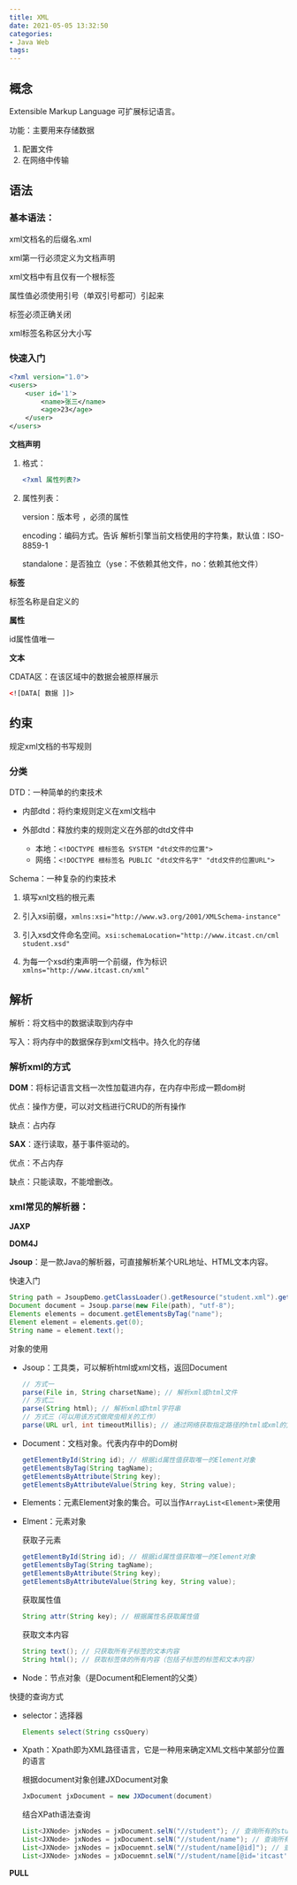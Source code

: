 ```yaml
---
title: XML
date: 2021-05-05 13:32:50
categories:
- Java Web
tags:
---
```


## 概念

Extensible Markup Language 可扩展标记语言。

功能：主要用来存储数据

1. 配置文件
2. 在网络中传输

## 语法

### 基本语法：

xml文档名的后缀名.xml

xml第一行必须定义为文档声明

xml文档中有且仅有一个根标签

属性值必须使用引号（单双引号都可）引起来

标签必须正确关闭

xml标签名称区分大小写

### 快速入门

```xml
<?xml version="1.0">
<users>
	<user id='1'>
  		<name>张三</name>
  		<age>23</age>
	</user>
</users>

```

**文档声明**

1. 格式：

   ```xml
   <?xml 属性列表?>
   ```

2. 属性列表：

   version：版本号 ，必须的属性

   encoding：编码方式。告诉 解析引擎当前文档使用的字符集，默认值：ISO-8859-1

   standalone：是否独立（yse：不依赖其他文件，no：依赖其他文件）

**标签**

标签名称是自定义的

**属性**

id属性值唯一

**文本**

CDATA区：在该区域中的数据会被原样展示

```xml
<![DATA[ 数据 ]]>
```

## 约束

规定xml文档的书写规则

### 分类

DTD：一种简单的约束技术

+ 内部dtd：将约束规则定义在xml文档中

+ 外部dtd：释放约束的规则定义在外部的dtd文件中
  + 本地：`<!DOCTYPE 根标签名 SYSTEM "dtd文件的位置">`
  + 网络：`<!DOCTYPE 根标签名 PUBLIC "dtd文件名字" "dtd文件的位置URL">`

Schema：一种复杂的约束技术

1. 填写xnl文档的根元素

2. 引入xsi前缀，`xmlns:xsi="http://www.w3.org/2001/XMLSchema-instance"`

3. 引入xsd文件命名空间。`xsi:schemaLocation="http://www.itcast.cn/cml student.xsd"`

4. 为每一个xsd约束声明一个前缀，作为标识 `xmlns="http://www.itcast.cn/xml"`

## 解析

解析：将文档中的数据读取到内存中

写入：将内存中的数据保存到xml文档中。持久化的存储

### 解析xml的方式

**DOM**：将标记语言文档一次性加载进内存，在内存中形成一颗dom树

优点：操作方便，可以对文档进行CRUD的所有操作

缺点：占内存

**SAX**：逐行读取，基于事件驱动的。

优点：不占内存

缺点：只能读取，不能增删改。

### xml常见的解析器：

**JAXP**

**DOM4J**

**Jsoup**：是一款Java的解析器，可直接解析某个URL地址、HTML文本内容。

快速入门

```java
String path = JsoupDemo.getClassLoader().getResource("student.xml").getPath();
Document document = Jsoup.parse(new File(path), "utf-8");
Elements elements = document.getElementsByTag("name");
Element element = elements.get(0);
String name = element.text();
```

对象的使用

+ Jsoup：工具类，可以解析html或xml文档，返回Document

  ```java
  // 方式一
  parse(File in, String charsetName); // 解析xml或html文件
  // 方式二
  parse(String html); // 解析xml或html字符串
  // 方式三（可以用该方式做爬虫相关的工作）
  parse(URL url, int timeoutMillis); // 通过网络获取指定路径的html或xml的文档对象
  ```

+ Document：文档对象。代表内存中的Dom树

  ```java
  getElementById(String id); // 根据id属性值获取唯一的Element对象
  getElementsByTag(String tagName);
  getElementsByAttribute(String key);
  getElementsByAttributeValue(String key, String value);
  ```

+ Elements：元素Element对象的集合。可以当作`ArrayList<Element>`来使用

+ Elment：元素对象

  获取子元素

  ```java
  getElementById(String id); // 根据id属性值获取唯一的Element对象
  getElementsByTag(String tagName);
  getElementsByAttribute(String key);
  getElementsByAttributeValue(String key, String value);
  ```

  获取属性值

  ```java
  String attr(String key); // 根据属性名获取属性值
  ```

  获取文本内容

  ```java
  String text(); // 只获取所有子标签的文本内容
  String html(); // 获取标签体的所有内容（包括子标签的标签和文本内容）
  ```

  

+ Node：节点对象（是Document和Element的父类）

快捷的查询方式

+ selector：选择器

  ```java
  Elements select(String cssQuery)
  ```

+ Xpath：Xpath即为XML路径语言，它是一种用来确定XML文档中某部分位置的语言

  根据document对象创建JXDocument对象

  ```java
  JxDocument jxDocument = new JXDocument(document)
  ```

  结合XPath语法查询

  ```java
  List<JXNode> jxNodes = jxDocument.selN("//student"); // 查询所有的student标签
  List<JXNode> jxNodes = jxDocument.selN("//student/name"); // 查询所有的student标签下的所有name标签
  List<JXNode> jxNodes = jxDocuemnt.selN("//student/name[@id]"); // 查询带有id属性的name标签
  List<JXNode> jxNodes = jxDocuemnt.selN("//student/name[@id='itcast']"); // 查询带有id属性的name标签,并且属性值为itcast
  ```

**PULL**